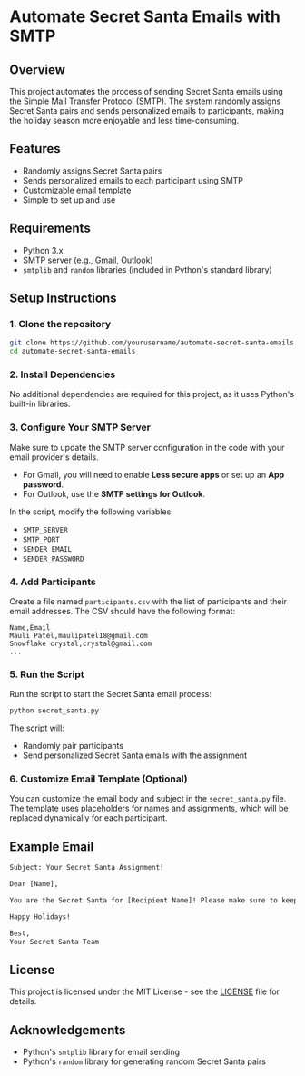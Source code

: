 # Automate Secret Santa Emails with SMTP

## Overview

This project automates the process of sending Secret Santa emails using the Simple Mail Transfer Protocol (SMTP). The system randomly assigns Secret Santa pairs and sends personalized emails to participants, making the holiday season more enjoyable and less time-consuming.

## Features

- Randomly assigns Secret Santa pairs
- Sends personalized emails to each participant using SMTP
- Customizable email template
- Simple to set up and use

## Requirements

- Python 3.x
- SMTP server (e.g., Gmail, Outlook)
- `smtplib` and `random` libraries (included in Python's standard library)

## Setup Instructions

### 1. Clone the repository

```bash
git clone https://github.com/yourusername/automate-secret-santa-emails.git
cd automate-secret-santa-emails
```

### 2. Install Dependencies

No additional dependencies are required for this project, as it uses Python's built-in libraries.

### 3. Configure Your SMTP Server

Make sure to update the SMTP server configuration in the code with your email provider's details.

- For Gmail, you will need to enable **Less secure apps** or set up an **App password**.
- For Outlook, use the **SMTP settings for Outlook**.

In the script, modify the following variables:
- `SMTP_SERVER`
- `SMTP_PORT`
- `SENDER_EMAIL`
- `SENDER_PASSWORD`

### 4. Add Participants

Create a file named `participants.csv` with the list of participants and their email addresses. The CSV should have the following format:

```csv
Name,Email
Mauli Patel,maulipatel18@gmail.com
Snowflake crystal,crystal@gmail.com
...
```

### 5. Run the Script

Run the script to start the Secret Santa email process:

```bash
python secret_santa.py
```

The script will:
- Randomly pair participants
- Send personalized Secret Santa emails with the assignment

### 6. Customize Email Template (Optional)

You can customize the email body and subject in the `secret_santa.py` file. The template uses placeholders for names and assignments, which will be replaced dynamically for each participant.

## Example Email

```txt
Subject: Your Secret Santa Assignment!

Dear [Name],

You are the Secret Santa for [Recipient Name]! Please make sure to keep your identity a secret!

Happy Holidays!

Best,
Your Secret Santa Team
```

## License

This project is licensed under the MIT License - see the [LICENSE](LICENSE) file for details.

## Acknowledgements

- Python's `smtplib` library for email sending
- Python's `random` library for generating random Secret Santa pairs
```
